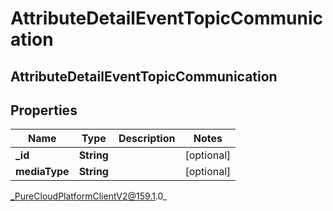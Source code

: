 # AttributeDetailEventTopicCommunication

## AttributeDetailEventTopicCommunication

## Properties

|Name | Type | Description | Notes|
|------------ | ------------- | ------------- | -------------|
| **_id** | **String** |  | [optional] |
| **mediaType** | **String** |  | [optional] |



_PureCloudPlatformClientV2@159.1.0_
